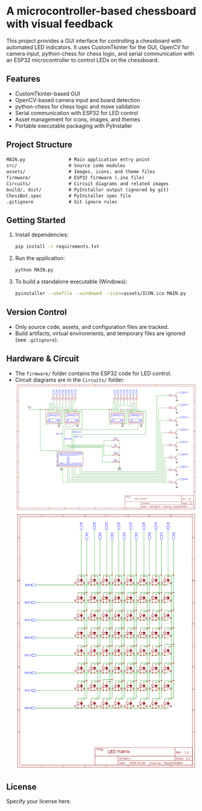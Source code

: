 # A microcontroller-based chessboard with visual feedback

This project provides a GUI interface for controlling a chessboard with automated LED indicators. It uses CustomTkinter for the GUI, OpenCV for camera input, python-chess for chess logic, and serial communication with an ESP32 microcontroller to control LEDs on the chessboard.

## Features
- CustomTkinter-based GUI
- OpenCV-based camera input and board detection
- python-chess for chess logic and move validation
- Serial communication with ESP32 for LED control
- Asset management for icons, images, and themes
- Portable executable packaging with PyInstaller

## Project Structure
```
MAIN.py                # Main application entry point
src/                   # Source code modules
assets/                # Images, icons, and theme files
firmware/              # ESP32 firmware (.ino file)
Circuits/              # Circuit diagrams and related images
build/, dist/          # PyInstaller output (ignored by git)
ChessBot.spec          # PyInstaller spec file
.gitignore             # Git ignore rules
```

## Getting Started
1. Install dependencies:
   ```sh
   pip install -r requirements.txt
   ```
2. Run the application:
   ```sh
   python MAIN.py
   ```
3. To build a standalone executable (Windows):
   ```sh
   pyinstaller --onefile --windowed --icon=assets/ICON.ico MAIN.py
   ```

## Version Control
- Only source code, assets, and configuration files are tracked.
- Build artifacts, virtual environments, and temporary files are ignored (see `.gitignore`).

## Hardware & Circuit
- The `firmware/` folder contains the ESP32 code for LED control.
- Circuit diagrams are in the `Circuits/` folder:
  ![Main Circuit](Circuits/Main.png)
  ![LED Matrix](Circuits/LED_Matrix.png)

## License
Specify your license here.
